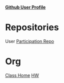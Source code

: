 [**Github User Profile**](https://github.com/gooberglob)

# **Repositories**
User
   [Participation Repo](https://github.com/gooberglob/DataSci-participation)
# Org
  [Class Home](https://github.com/USF-Psych-DataSci)
  [HW](https://github.com/USF-Psych-DataSci/HW)



